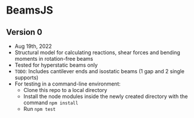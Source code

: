 # BeamsJS

## Version 0 
- Aug 19th, 2022
- Structural model for calculating reactions, shear forces and bending moments in rotation-free beams
- Tested for hyperstatic beams only
- `TODO`: Includes cantilever ends and isostatic beams (1 gap and 2 single supports)
- For testing in a command-line environment:
  - Clone this repo to a local directory
  - Install the node modules inside the newly created directory with the command `npm install`
  - Run `npm test` 
